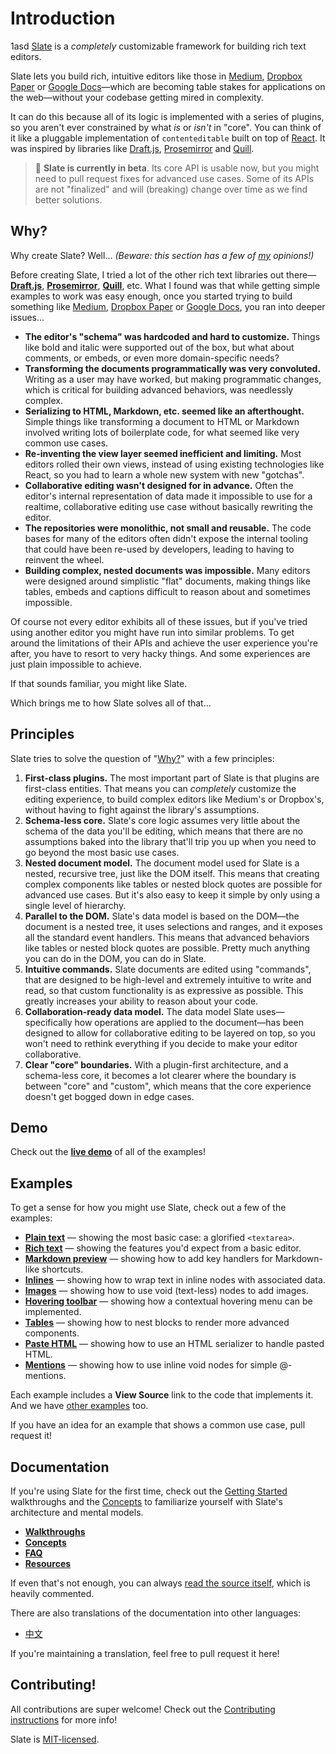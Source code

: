 # Introduction

1asd [Slate](http://slatejs.org) is a _completely_ customizable framework for building rich text editors.

Slate lets you build rich, intuitive editors like those in [Medium](https://medium.com/), [Dropbox Paper](https://www.dropbox.com/paper) or [Google Docs](https://www.google.com/docs/about/)—which are becoming table stakes for applications on the web—without your codebase getting mired in complexity.

It can do this because all of its logic is implemented with a series of plugins, so you aren't ever constrained by what _is_ or _isn't_ in "core". You can think of it like a pluggable implementation of `contenteditable` built on top of [React](https://facebook.github.io/react/). It was inspired by libraries like [Draft.js](https://facebook.github.io/draft-js/), [Prosemirror](http://prosemirror.net/) and [Quill](http://quilljs.com/).

> 🤖 **Slate is currently in beta**. Its core API is usable now, but you might need to pull request fixes for advanced use cases. Some of its APIs are not "finalized" and will (breaking) change over time as we find better solutions.

## Why?

Why create Slate? Well... _(Beware: this section has a few of_ [_my_](https://github.com/ianstormtaylor) _opinions!)_

Before creating Slate, I tried a lot of the other rich text libraries out there—[**Draft.js**](https://facebook.github.io/draft-js/), [**Prosemirror**](http://prosemirror.net/), [**Quill**](http://quilljs.com/), etc. What I found was that while getting simple examples to work was easy enough, once you started trying to build something like [Medium](https://medium.com/), [Dropbox Paper](https://www.dropbox.com/paper) or [Google Docs](https://www.google.com/docs/about/), you ran into deeper issues...

* **The editor's "schema" was hardcoded and hard to customize.** Things like bold and italic were supported out of the box, but what about comments, or embeds, or even more domain-specific needs?
* **Transforming the documents programmatically was very convoluted.** Writing as a user may have worked, but making programmatic changes, which is critical for building advanced behaviors, was needlessly complex.
* **Serializing to HTML, Markdown, etc. seemed like an afterthought.** Simple things like transforming a document to HTML or Markdown involved writing lots of boilerplate code, for what seemed like very common use cases.
* **Re-inventing the view layer seemed inefficient and limiting.** Most editors rolled their own views, instead of using existing technologies like React, so you had to learn a whole new system with new "gotchas".
* **Collaborative editing wasn't designed for in advance.** Often the editor's internal representation of data made it impossible to use for a realtime, collaborative editing use case without basically rewriting the editor.
* **The repositories were monolithic, not small and reusable.** The code bases for many of the editors often didn't expose the internal tooling that could have been re-used by developers, leading to having to reinvent the wheel.
* **Building complex, nested documents was impossible.** Many editors were designed around simplistic "flat" documents, making things like tables, embeds and captions difficult to reason about and sometimes impossible.

Of course not every editor exhibits all of these issues, but if you've tried using another editor you might have run into similar problems. To get around the limitations of their APIs and achieve the user experience you're after, you have to resort to very hacky things. And some experiences are just plain impossible to achieve.

If that sounds familiar, you might like Slate.

Which brings me to how Slate solves all of that...

## Principles

Slate tries to solve the question of "[Why?](Introduction.md#why)" with a few principles:

1. **First-class plugins.** The most important part of Slate is that plugins are first-class entities. That means you can _completely_ customize the editing experience, to build complex editors like Medium's or Dropbox's, without having to fight against the library's assumptions.
2. **Schema-less core.** Slate's core logic assumes very little about the schema of the data you'll be editing, which means that there are no assumptions baked into the library that'll trip you up when you need to go beyond the most basic use cases.
3. **Nested document model.** The document model used for Slate is a nested, recursive tree, just like the DOM itself. This means that creating complex components like tables or nested block quotes are possible for advanced use cases. But it's also easy to keep it simple by only using a single level of hierarchy.
4. **Parallel to the DOM.** Slate's data model is based on the DOM—the document is a nested tree, it uses selections and ranges, and it exposes all the standard event handlers. This means that advanced behaviors like tables or nested block quotes are possible. Pretty much anything you can do in the DOM, you can do in Slate.
5. **Intuitive commands.** Slate documents are edited using "commands", that are designed to be high-level and extremely intuitive to write and read, so that custom functionality is as expressive as possible. This greatly increases your ability to reason about your code.
6. **Collaboration-ready data model.** The data model Slate uses—specifically how operations are applied to the document—has been designed to allow for collaborative editing to be layered on top, so you won't need to rethink everything if you decide to make your editor collaborative.
7. **Clear "core" boundaries.** With a plugin-first architecture, and a schema-less core, it becomes a lot clearer where the boundary is between "core" and "custom", which means that the core experience doesn't get bogged down in edge cases.

## Demo

Check out the [**live demo**](http://slatejs.org) of all of the examples!

## Examples

To get a sense for how you might use Slate, check out a few of the examples:

* [**Plain text**](https://www.slatejs.org/examples/plaintext) — showing the most basic case: a glorified `<textarea>`.
* [**Rich text**](https://www.slatejs.org/examples/richtext) — showing the features you'd expect from a basic editor.
* [**Markdown preview**](https://www.slatejs.org/examples/markdown-preview) — showing how to add key handlers for Markdown-like shortcuts.
* [**Inlines**](https://www.slatejs.org/examples/inlines) — showing how to wrap text in inline nodes with associated data.
* [**Images**](https://www.slatejs.org/examples/images) — showing how to use void (text-less) nodes to add images.
* [**Hovering toolbar**](https://www.slatejs.org/examples/hovering-toolbar) — showing how a contextual hovering menu can be implemented.
* [**Tables**](https://www.slatejs.org/examples/tables) — showing how to nest blocks to render more advanced components.
* [**Paste HTML**](https://www.slatejs.org/examples/paste-html) — showing how to use an HTML serializer to handle pasted HTML.
* [**Mentions**](https://www.slatejs.org/examples/mentions) — showing how to use inline void nodes for simple @-mentions.

Each example includes a **View Source** link to the code that implements it. And we have [other examples](https://github.com/ianstormtaylor/slate/tree/master/site/examples) too.

If you have an idea for an example that shows a common use case, pull request it!

## Documentation

If you're using Slate for the first time, check out the [Getting Started](http://docs.slatejs.org/walkthroughs/01-installing-slate) walkthroughs and the [Concepts](http://docs.slatejs.org/concepts) to familiarize yourself with Slate's architecture and mental models.

* [**Walkthroughs**](http://docs.slatejs.org/walkthroughs)
* [**Concepts**](http://docs.slatejs.org/concepts)
* [**FAQ**](http://docs.slatejs.org/general/faq)
* [**Resources**](http://docs.slatejs.org/general/resources)

If even that's not enough, you can always [read the source itself](https://github.com/ianstormtaylor/slate/tree/master/packages), which is heavily commented.

There are also translations of the documentation into other languages:

* [中文](https://doodlewind.github.io/slate-doc-cn/)

If you're maintaining a translation, feel free to pull request it here!

## Contributing!

All contributions are super welcome! Check out the [Contributing instructions](general/contributing.md) for more info!

Slate is [MIT-licensed](https://github.com/ianstormtaylor/slate/tree/f6bfe034d707693488c38da77537fd36cb8856cf/License.md).
